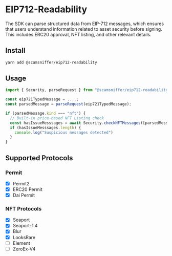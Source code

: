 # EIP712-Readability
The SDK can parse structured data from EIP-712 messages, which ensures that users understand information related to asset security before signing. This includes ERC20 approval, NFT listing, and other relevant details.

## Install
```bash
yarn add @scamsniffer/eip712-readability
```

## Usage

```typescript
import { Security, parseRequest } from "@scamsniffer/eip712-readability";

const eip721TypedMessage = ....;
const parsedMessage = parseRequest(eip721TypedMessage);

if (parsedMessage.kind === "nft") {
  // Built-in price-based NFT Listing check
  const hasIssueMesssages = await Security.checkNFTMessages([parsedMessage.detail]);
  if (hasIssueMesssages.length) {
    console.log("Suspicious messages detected")
  }
}
```


## Supported Protocols

### Permit
- [x] Permit2
- [x] ERC20 Permit
- [x] Dai Permit

### NFT Protocols

- [x] Seaport
- [x] Seaport-1.4
- [x] Blur
- [x] LooksRare
- [ ] Element
- [ ] ZeroEx-V4
